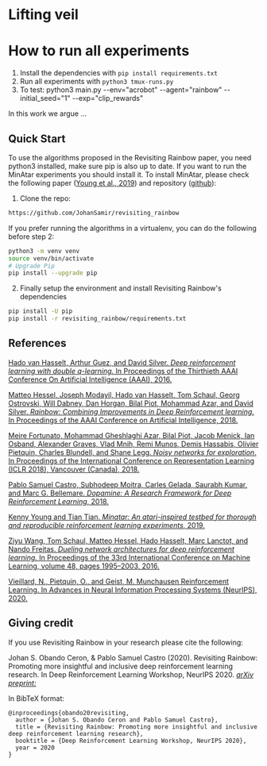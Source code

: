 # Lifting veil

# How to run all experiments
1. Install the dependencies with `pip install requirements.txt`
2. Run all experiments with `python3 tmux-runs.py`
3. To test: python3 main.py --env="acrobot" --agent="rainbow" --initial_seed="1" --exp="clip_rewards"


In this work we argue ...

## Quick Start
To use the algorithms proposed in the Revisiting Rainbow paper, you need python3 installed, make sure pip is also up to date.  If you want to run the MinAtar experiments you should install it. To install MinAtar, please check the following paper ([Young et al., 2019][young]) and repository ([github][young_repo]): 

1. Clone the repo: 
```bash
https://github.com/JohanSamir/revisiting_rainbow
```
If you prefer running the algorithms in a virtualenv, you can do the following before step 2:

```bash
python3 -m venv venv
source venv/bin/activate
# Upgrade Pip
pip install --upgrade pip
```

2.  Finally setup the environment and install Revisiting Rainbow's dependencies
```bash
pip install -U pip
pip install -r revisiting_rainbow/requirements.txt
```

## References

[Hado van Hasselt, Arthur Guez, and David Silver. *Deep reinforcement learning with double q-learning*. 
In Proceedings of the Thirthieth AAAI Conference On Artificial Intelligence (AAAI), 2016.][hasselt]

[Matteo Hessel, Joseph Modayil, Hado van Hasselt, Tom Schaul, Georg Ostrovski, Will Dabney, Dan
Horgan, Bilal Piot, Mohammad Azar, and David Silver. *Rainbow: Combining Improvements in Deep Reinforcement learning*.
In Proceedings of the AAAI Conference on Artificial Intelligence, 2018.][Hessel]

[Meire Fortunato, Mohammad Gheshlaghi Azar, Bilal Piot, Jacob Menick, Ian Osband, Alexander
Graves, Vlad Mnih, Remi Munos, Demis Hassabis, Olivier Pietquin, Charles Blundell, and
Shane Legg. *Noisy networks for exploration*. In Proceedings of the International Conference on
Representation Learning (ICLR 2018), Vancouver (Canada), 2018.][fortunato]

[Pablo Samuel Castro, Subhodeep Moitra, Carles Gelada, Saurabh Kumar, and Marc G. Bellemare.
*Dopamine: A Research Framework for Deep Reinforcement Learning*, 2018.][castro]

[Kenny Young and Tian Tian. *Minatar: An atari-inspired testbed for thorough and reproducible reinforcement learning experiments*, 2019.][young]

[Ziyu Wang, Tom Schaul, Matteo Hessel, Hado Hasselt, Marc Lanctot, and Nando Freitas. *Dueling network architectures for deep reinforcement learning*. In Proceedings of the 33rd International
Conference on Machine Learning, volume 48, pages 1995–2003, 2016.][wang]

[Vieillard, N., Pietquin, O., and Geist, M. Munchausen Reinforcement Learning. In Advances in Neural Information Processing Systems (NeurIPS), 2020.][Vieillard]

[fortunato]: https://arxiv.org/abs/1706.10295
[hasselt]: https://arxiv.org/abs/1509.06461
[wang]: https://arxiv.org/abs/1511.06581
[castro]: https://arxiv.org/abs/1812.06110
[Hessel]: https://arxiv.org/abs/1710.02298
[young]: https://arxiv.org/abs/1903.03176
[Vieillard]: https://arxiv.org/abs/2007.14430
[young_repo]: https://github.com/kenjyoung/MinAtar
[arXiv_rev]: https://arxiv.org/abs/2011.14826
[blog]: https://psc-g.github.io/posts/research/rl/revisiting_rainbow/
[video]: https://slideslive.com/38941329/revisiting-rainbow-promoting-more-insightful-and-inclusive-deep-reinforcement-learning-research

## Giving credit
If you use Revisiting Rainbow in your research please cite the following:

Johan S. Obando Ceron, & Pablo Samuel Castro (2020). Revisiting Rainbow: Promoting more insightful and inclusive deep reinforcement learning research. In Deep Reinforcement Learning Workshop, NeurIPS 2020. [*arXiv preprint:* ][arXiv_rev]

In BibTeX format:

```
@inproceedings{obando20revisiting,
  author = {Johan S. Obando Ceron and Pablo Samuel Castro},
  title = {Revisiting Rainbow: Promoting more insightful and inclusive deep reinforcement learning research},
  booktitle = {Deep Reinforcement Learning Workshop, NeurIPS 2020},
  year = 2020
}
```


